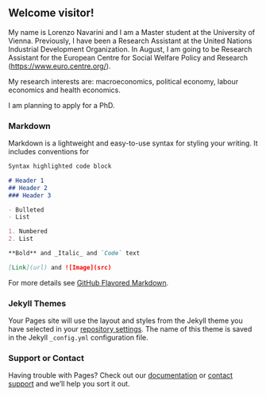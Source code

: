 ## Welcome visitor! 

My name is Lorenzo Navarini and I am a Master student at the University of Vienna. Previously, I have been a Research Assistant at the United Nations Industrial Development Organization. In August, I am going to be Research Assistant for the European Centre for Social Welfare Policy and Research (https://www.euro.centre.org/). 

My research interests are: macroeconomics, political economy, labour economics and health economics.

I am planning to apply for a PhD.

### Markdown

Markdown is a lightweight and easy-to-use syntax for styling your writing. It includes conventions for

```markdown
Syntax highlighted code block

# Header 1
## Header 2
### Header 3

- Bulleted
- List

1. Numbered
2. List

**Bold** and _Italic_ and `Code` text

[Link](url) and ![Image](src)
```

For more details see [GitHub Flavored Markdown](https://guides.github.com/features/mastering-markdown/).

### Jekyll Themes

Your Pages site will use the layout and styles from the Jekyll theme you have selected in your [repository settings](https://github.com/lorenzonavarini/lorenzonavarini/settings). The name of this theme is saved in the Jekyll `_config.yml` configuration file.

### Support or Contact

Having trouble with Pages? Check out our [documentation](https://help.github.com/categories/github-pages-basics/) or [contact support](https://github.com/contact) and we’ll help you sort it out.
